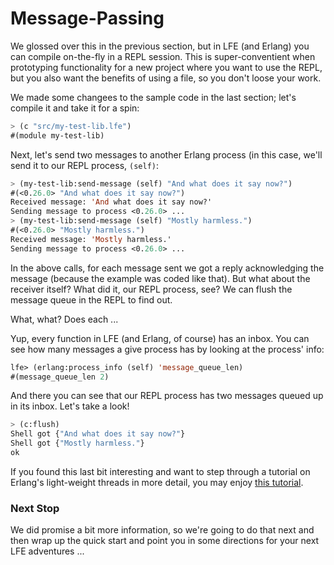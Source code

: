# Message-Passing

We glossed over this in the previous section, but in LFE (and Erlang) you can compile on-the-fly in a REPL session. This is super-conventient when prototyping functionality for a new project where you want to use the REPL, but you also want the benefits of using a file, so you don't loose your work.

We made some changees to the sample code in the last section; let's compile it and take it for a spin:

```lisp
> (c "src/my-test-lib.lfe")
#(module my-test-lib)
```

Next, let's send two messages to another Erlang process (in this case, we'll
send it to our REPL process, `(self)`:

```lisp
> (my-test-lib:send-message (self) "And what does it say now?")
#(<0.26.0> "And what does it say now?")
Received message: 'And what does it say now?'
Sending message to process <0.26.0> ...
> (my-test-lib:send-message (self) "Mostly harmless.")
#(<0.26.0> "Mostly harmless.")
Received message: 'Mostly harmless.'
Sending message to process <0.26.0> ...
```

In the above calls, for each message sent we got a reply acknowledging the
message (because the example was coded like that). But what about the receiver
itself? What did it, our REPL process, see? We can flush the message
queue in the REPL to find out.

What, what? Does each ...

Yup, every function in LFE (and Erlang, of course) has an inbox. You can see
how many messages a give process has by looking at the process' info:

```lisp
lfe> (erlang:process_info (self) 'message_queue_len)
#(message_queue_len 2)
```

And there you can see that our REPL process has two messages queued up in its
inbox. Let's take a look!

```lisp
> (c:flush)
Shell got {"And what does it say now?"}
Shell got {"Mostly harmless."}
ok
```

If you found this last bit interesting and want to step through a tutorial on
Erlang's light-weight threads in more detail, you may enjoy
[this tutorial](http://lfe.io/tutorial/concurrent/processes.html).

### Next Stop

We did promise a bit more information, so we're going to do that
next and then wrap up the quick start and point you in some
directions for your next LFE adventures ...
